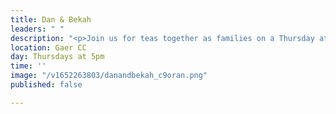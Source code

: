 ```yaml
---
title: Dan & Bekah
leaders: " "
description: "<p>Join us for teas together as families on a Thursday at the Gaer CC.</p>"
location: Gaer CC
day: Thursdays at 5pm
time: ''
image: "/v1652263803/danandbekah_c9oran.png"
published: false

---
```

